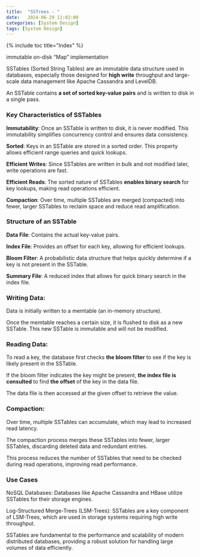 ```yaml
---
title:  "SSTrees - "
date:   2024-06-29 11:02:00
categories: [System Design]
tags: [System Design]
---
```

{% include toc title="Index" %}

immutable on-disk “Map” implementation

SSTables (Sorted String Tables) are an immutable data structure used in databases, especially those designed for
**high write** throughput and large-scale data management like Apache Cassandra and LevelDB.

An SSTable contains **a set of sorted key-value pairs** and is written to disk in a single pass.

### Key Characteristics of SSTables
**Immutability**: Once an SSTable is written to disk, it is never modified. This immutability simplifies concurrency control and ensures data consistency.

**Sorted**: Keys in an SSTable are stored in a sorted order. This property allows efficient range queries and quick lookups.

**Efficient Writes**: Since SSTables are written in bulk and not modified later, write operations are fast.

**Efficient Reads**: The sorted nature of SSTables **enables binary search** for key lookups, making read operations efficient.

**Compaction**: Over time, multiple SSTables are merged (compacted) into fewer, larger SSTables to reclaim space and reduce read amplification.

### Structure of an SSTable

**Data File**: Contains the actual key-value pairs.

**Index File**: Provides an offset for each key, allowing for efficient lookups.

**Bloom Filter**: A probabilistic data structure that helps quickly determine if a key is not present in the SSTable.

**Summary File**: A reduced index that allows for quick binary search in the index file.

### Writing Data:

Data is initially written to a memtable (an in-memory structure).

Once the memtable reaches a certain size, it is flushed to disk as a new SSTable.
This new SSTable is immutable and will not be modified.

### Reading Data:

To read a key, the database first checks **the bloom filter** to see if the key is likely present in the SSTable.

If the bloom filter indicates the key might be present, **the index file is consulted** to find **the offset** of the key in the data file.

The data file is then accessed at the given offset to retrieve the value.

### Compaction:

Over time, multiple SSTables can accumulate, which may lead to increased read latency.

The compaction process merges these SSTables into fewer, larger SSTables, discarding deleted data and redundant entries.

This process reduces the number of SSTables that need to be checked during read operations, improving read performance.

### Use Cases
NoSQL Databases: Databases like Apache Cassandra and HBase utilize SSTables for their storage engines.

Log-Structured Merge-Trees (LSM-Trees): SSTables are a key component of LSM-Trees, which are used in storage systems requiring high write throughput.

SSTables are fundamental to the performance and scalability of modern distributed databases, providing a robust solution for handling large volumes of data efficiently.
